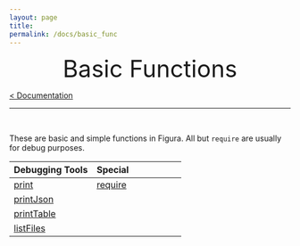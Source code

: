 ```yaml
---
layout: page
title:
permalink: /docs/basic_func
---
```


<center style="font-size: 3em;">Basic Functions</center>

[< Documentation](/docs)

***

&nbsp;

These are basic and simple functions in Figura. All but `require` are usually for debug purposes.


| Debugging Tools                                | Special &nbsp; &nbsp; &nbsp; &nbsp; &nbsp; &nbsp; &nbsp; &nbsp; &nbsp; &nbsp; |
|------------------------------------------------|------------------------------------------|
| [print](/docs/basic_func_full#print)           | [require](/docs/basic_func_full#require) |
| [printJson](/docs/basic_func_full#printJson)   |                                          |
| [printTable](/docs/basic_func_full#printTable) |                                          |
| [listFiles](/docs/basic_func_full#listFiles)   |                                          |
